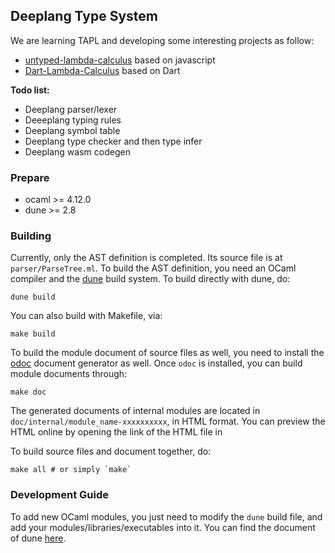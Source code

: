 ## Deeplang Type System

We are learning TAPL and developing some interesting projects as follow:

- [untyped-lambda-calculus](http://mepy.net/untyped-lambda-calculus/) based on javascript
- [Dart-Lambda-Calculus](https://github.com/sorrowfulT-Rex/Dart-Lambda-Calculus) based on Dart

**Todo list:**

- Deeplang parser/lexer
- Deeeplang typing rules
- Deeplang symbol table
- Deeplang type checker and then type infer
- Deeplang wasm codegen

### Prepare
- ocaml >= 4.12.0
- dune >= 2.8

### Building
Currently, only the AST definition is completed.
Its source file is at `parser/ParseTree.ml`.
To build the AST definition,
you need an OCaml compiler and the [dune](https://dune.build/) build system.
To build directly with dune, do:
```
dune build
```
You can also build with Makefile, via:
```
make build
```
To build the module document of source files as well,
you need to install the [odoc](https://github.com/ocaml/odoc) document generator as well.
Once `odoc` is installed, you can build module documents through:
```
make doc
```
The generated documents of internal modules
are located in `doc/internal/module_name-xxxxxxxxxx`,
in HTML format.
You can preview the HTML online by opening the link of the HTML file
in [](htmlpreview.github.io)

To build source files and document together, do:
```
make all # or simply `make`
```


### Development Guide
To add new OCaml modules,
you just need to modify the `dune` build file,
and add your modules/libraries/executables into it.
You can find the document of dune [here](https://dune.readthedocs.io/en/stable/overview.html).
